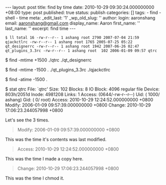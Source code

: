 --- layout: post title: find by time date: 2010-10-29 09:30:24.000000000 +08:00 type: post published: true status: publish categories: \[\] tags: - find - shell - time meta: \_edit\_last: '1' \_wp\_old\_slug: '' author: login: aaronshang email: aaronshang@gmail.com display\_name: Aaron first\_name: '' last\_name: '' excerpt: find time ---

`$ ll total 16 -rw-r--r-- 1 ashang root 2790 2007-07-04 21:59 qjackctlrc -rw-r--r-- 1 ashang root 1765 2005-07-25 05:22 qt_designerrc -rw-r--r-- 1 ashang root 1942 2007-06-26 02:47 qt_plugins_3.3rc -rw-r--r-- 1 ashang root  102 2006-01-09 09:57 qtrc`

$ find -mtime +1500
./qtrc
./qt\_designerrc

$ find -mtime -1500
.
./qt\_plugins\_3.3rc
./qjackctlrc

$ find -atime -1500
.

$ stat qtrc
File: \`qtrc'
Size: 102 Blocks: 8 IO Block: 4096 regular file
Device: 803h/2051d Inode: 4981208 Links: 1
Access: (0644/-rw-r--r--) Uid: ( 1000/ ashang) Gid: ( 0/ root)
Access: 2010-10-29 12:24:52.000000000 +0800
Modify: 2006-01-09 09:57:39.000000000 +0800
Change: 2010-10-29 17:06:23.244057998 +0800

Let's see the 3 times.

> Modify: 2006-01-09 09:57:39.000000000 +0800

This was the time it's contents was last modified.

> Access: 2010-10-29 12:24:52.000000000 +0800

This was the time I made a copy here.

> Change: 2010-10-29 17:06:23.244057998 +0800

This was the time I chmod it.
